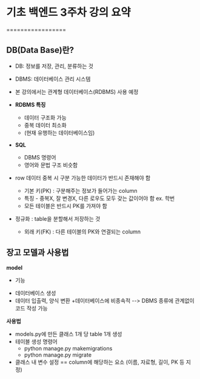 # 기초 백엔드 3주차 강의 요약
=================


## DB(Data Base)란?
- DB: 정보를 저장, 관리, 분류하는 것
- DBMS: 데이터베이스 관리 시스템


- 본 강의에서는 관계형 데이터베이스(RDBMS) 사용 예정
- **RDBMS 특징**
  + 데이터 구조화 가능
  + 중복 데이터 최소화
  + (현재 유행하는 데이터베이스임)

- **SQL**
  + DBMS 명령어
  + 영어와 문법 구조 비슷함

- row 데이터 중복 시 구분 가능한 데이터가 반드시 존재해야 함
  + 기본 키(PK) : 구분해주는 정보가 들어가는 column
  + 특징 - 중복X, 잘 변경X, 다른 로우도 모두 갖는 값이어야 함 ex. 학번
  + 모든 테이블은 반드시 PK를 가져야 함

- 정규화 : table을 분할해서 저장하는 것
   + 외래 키(FK) : 다른 테이블의 PK와 연결되는 column


## 장고 모델과 사용법
 **model** 
 - 기능
  + 데이터베이스 생성
  + 데이터 입출력, 양식 변환
  +데이터베이스에 비종속적 --> DBMS 종류에 관계없이 코드 작성 가능

 **사용법**
- models.py에 만든 클래스 1개 당 table 1개 생성
- 테이블 생성 명령어
  + python manage.py makemigrations
  + python manage.py migrate
- 클래스 내 변수 설정 == column에 해당하는 요소
   (이름, 자료형, 길이, PK 등 지정)






